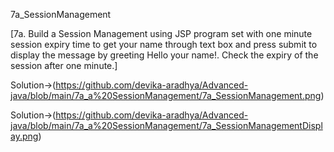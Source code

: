 7a_SessionManagement

[7a. Build a Session Management using JSP program set with one minute session expiry time to get
your name through text box and press submit to display the message by greeting Hello your name!.
Check the expiry of the session after one minute.]



Solution->(https://github.com/devika-aradhya/Advanced-java/blob/main/7a_a%20SessionManagement/7a_SessionManagement.png)



Solution->(https://github.com/devika-aradhya/Advanced-java/blob/main/7a_a%20SessionManagement/7a_SessionManagementDisplay.png)
